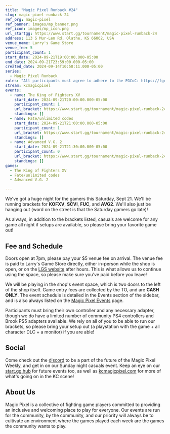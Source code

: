 ```yaml
---
title: "Magic Pixel Runback #24"
slug: magic-pixel-runback-24
ref_org: magic-pixel
ref_banner: images/mp_banner.png
ref_icon: images/mp_icon.png
url_startgg: https://www.start.gg/tournament/magic-pixel-runback-24
address: 113 S Mur-Len Rd, Olathe, KS 66062, USA
venue_name: Larry's Game Store
venue_fee: 5
participant_count: 1
start_date: 2024-09-21T19:00:00.000-05:00
end_date: 2024-09-21T23:59:00.000-05:00
created_date: 2024-09-14T10:58:11.000-05:00
series:
  - Magic Pixel Runback
rules: "All participants must agree to adhere to the FGCoC: https://fgcoc.com/"
stream: kcmagicpixel
events:
  - name: The King of Fighters XV
    start_date: 2024-09-21T20:00:00.000-05:00
    participant_count: 1
    url_bracket: https://www.start.gg/tournament/magic-pixel-runback-24/events/king-of-fighters-xv/brackets/1762847/2613692
    standings: []
  - name: Fate/unlimited codes
    start_date: 2024-09-21T21:00:00.000-05:00
    participant_count: 1
    url_bracket: https://www.start.gg/tournament/magic-pixel-runback-24/events/fate-unlimited-codes/brackets/1762842/2613687
    standings: []
  - name: Advanced V.G. 2
    start_date: 2024-09-21T21:30:00.000-05:00
    participant_count: 0
    url_bracket: https://www.start.gg/tournament/magic-pixel-runback-24/events/advanced-v-g-2/brackets/1762848/2613693
    standings: []
games:
  - The King of Fighters XV
  - Fate/unlimited codes
  - Advanced V.G. 2

---
```


We've got a huge night for the gamers this Saturday, Sept 21. We'll be running brackets for **KOFXV**, **SCVI**, **FUC**, and **AVG2**. We'll also just be hanging out (word on the street is that the Saturday gamers go late)!

As always, in addition to the brackets listed, casuals are welcome for any game all night if setups are available, so please bring your favorite game out! 

## Fee and Schedule

Doors open at 7pm, please pay your $5 venue fee on arrival. The venue fee is paid to Larry's Game Store directly, either in-person while the shop is open, or on the [LGS website](https://www.larrysgamestore.com/products/kc-magic-pixel-5) after hours. This is what allows us to continue using the space, so please make sure you've paid before you leave!

We will be playing in the shop's event space, which is two doors to the left of the shop itself. Game entry fees are collected by the TO, and are **CASH ONLY**. The event schedule is detailed in the Events section of the sidebar, and is also always listed on the [Magic Pixel Events](https://kcmagicpixel.com/events/) page.

Participants must bring their own controller and any necessary adapter, though we do have a limited number of community PS4 controllers and Brook PS5 adapters available. We rely on all of you to be able to run our brackets, so please bring your setup out (a playstation with the game + all character DLC + a monitor) if you are able!  

## Social

Come check out the [discord](https://discord.gg/jkmn6CVrrQ) to be a part of the future of the Magic Pixel Weekly, and get in on our Sunday night casuals event. Keep an eye on our [start.gg hub](https://www.start.gg/hub/magic-pixel) for future events too, as well as [kcmagicpixel.com](https://kcmagicpixel.com) for more of what's going on in the KC scene!

## About Us

Magic Pixel is a collective of fighting game players committed to providing an inclusive and welcoming place to play for everyone. Our events are run for the community, by the community, and our priority will always be to cultivate an environment where the games played each week are the games the community wants to play.
  